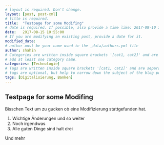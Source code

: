 ```yaml
---
# layout is required. Don't change.
layout: [post, post-xml]
# title is required.
title:  "Testpage for some Modifing"
# date is required. If possible, also provide a time like: 2017-08-10 10:25:00.
date:   2017-08-15 10:55:00 
# If you are modifying an existing post, provide a date for it.
modified_date:
# author must be your name used in the _data/authors.yml file
author: shahin
# Categories are written inside square brackets '[cat1, cat2]' and are separated by comma.
# add at least one category name.
categories: [Technologie]
# Tags are written inside square brackets '[cat1, cat2]' and are separated by comma.
# tags are optional, but help to narrow down the subject of the blog post
tags: [Digitalisierung, Banken]
---
```

## Testpage for some Modifing

Bisschen Text um zu gucken ob eine Modifizierung stattgefunden hat.
1. Wichtige Änderungen und so weiter
2. Noch irgendwas 
3. Alle guten Dinge sind halt drei

Und mehr
